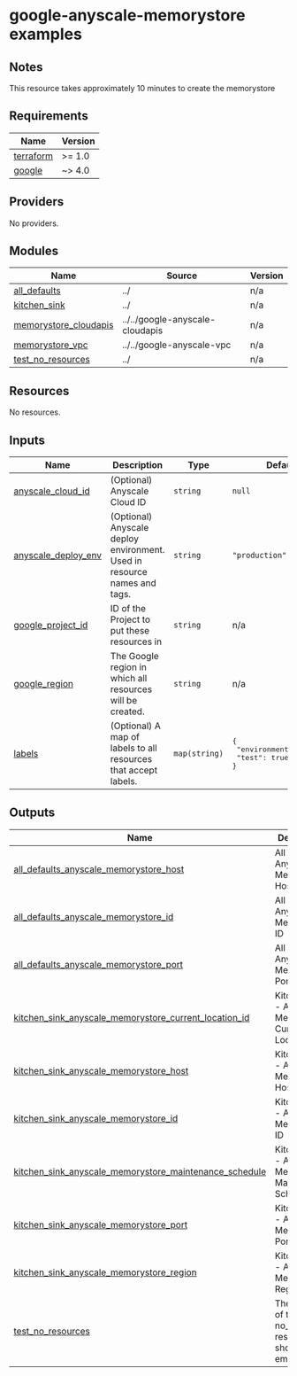 # google-anyscale-memorystore examples

## Notes
This resource takes approximately 10 minutes to create the memorystore

<!-- BEGINNING OF PRE-COMMIT-TERRAFORM DOCS HOOK -->
## Requirements

| Name | Version |
|------|---------|
| <a name="requirement_terraform"></a> [terraform](#requirement\_terraform) | >= 1.0 |
| <a name="requirement_google"></a> [google](#requirement\_google) | ~> 4.0 |

## Providers

No providers.

## Modules

| Name | Source | Version |
|------|--------|---------|
| <a name="module_all_defaults"></a> [all\_defaults](#module\_all\_defaults) | ../ | n/a |
| <a name="module_kitchen_sink"></a> [kitchen\_sink](#module\_kitchen\_sink) | ../ | n/a |
| <a name="module_memorystore_cloudapis"></a> [memorystore\_cloudapis](#module\_memorystore\_cloudapis) | ../../google-anyscale-cloudapis | n/a |
| <a name="module_memorystore_vpc"></a> [memorystore\_vpc](#module\_memorystore\_vpc) | ../../google-anyscale-vpc | n/a |
| <a name="module_test_no_resources"></a> [test\_no\_resources](#module\_test\_no\_resources) | ../ | n/a |

## Resources

No resources.

## Inputs

| Name | Description | Type | Default | Required |
|------|-------------|------|---------|:--------:|
| <a name="input_anyscale_cloud_id"></a> [anyscale\_cloud\_id](#input\_anyscale\_cloud\_id) | (Optional) Anyscale Cloud ID | `string` | `null` | no |
| <a name="input_anyscale_deploy_env"></a> [anyscale\_deploy\_env](#input\_anyscale\_deploy\_env) | (Optional) Anyscale deploy environment. Used in resource names and tags. | `string` | `"production"` | no |
| <a name="input_google_project_id"></a> [google\_project\_id](#input\_google\_project\_id) | ID of the Project to put these resources in | `string` | n/a | yes |
| <a name="input_google_region"></a> [google\_region](#input\_google\_region) | The Google region in which all resources will be created. | `string` | n/a | yes |
| <a name="input_labels"></a> [labels](#input\_labels) | (Optional) A map of labels to all resources that accept labels. | `map(string)` | <pre>{<br>  "environment": "test",<br>  "test": true<br>}</pre> | no |

## Outputs

| Name | Description |
|------|-------------|
| <a name="output_all_defaults_anyscale_memorystore_host"></a> [all\_defaults\_anyscale\_memorystore\_host](#output\_all\_defaults\_anyscale\_memorystore\_host) | All Defaults - Anyscale Memorystore Host Name |
| <a name="output_all_defaults_anyscale_memorystore_id"></a> [all\_defaults\_anyscale\_memorystore\_id](#output\_all\_defaults\_anyscale\_memorystore\_id) | All Defaults - Anyscale Memorystore ID |
| <a name="output_all_defaults_anyscale_memorystore_port"></a> [all\_defaults\_anyscale\_memorystore\_port](#output\_all\_defaults\_anyscale\_memorystore\_port) | All Defaults - Anyscale Memorystore Port |
| <a name="output_kitchen_sink_anyscale_memorystore_current_location_id"></a> [kitchen\_sink\_anyscale\_memorystore\_current\_location\_id](#output\_kitchen\_sink\_anyscale\_memorystore\_current\_location\_id) | Kitchen Sink - Anyscale Memorystore Current Location ID |
| <a name="output_kitchen_sink_anyscale_memorystore_host"></a> [kitchen\_sink\_anyscale\_memorystore\_host](#output\_kitchen\_sink\_anyscale\_memorystore\_host) | Kitchen Sink - Anyscale Memorystore Host Name |
| <a name="output_kitchen_sink_anyscale_memorystore_id"></a> [kitchen\_sink\_anyscale\_memorystore\_id](#output\_kitchen\_sink\_anyscale\_memorystore\_id) | Kitchen Sink - Anyscale Memorystore ID |
| <a name="output_kitchen_sink_anyscale_memorystore_maintenance_schedule"></a> [kitchen\_sink\_anyscale\_memorystore\_maintenance\_schedule](#output\_kitchen\_sink\_anyscale\_memorystore\_maintenance\_schedule) | Kitchen Sink - Anyscale Memorystore Maintenance Schedule |
| <a name="output_kitchen_sink_anyscale_memorystore_port"></a> [kitchen\_sink\_anyscale\_memorystore\_port](#output\_kitchen\_sink\_anyscale\_memorystore\_port) | Kitchen Sink - Anyscale Memorystore Port |
| <a name="output_kitchen_sink_anyscale_memorystore_region"></a> [kitchen\_sink\_anyscale\_memorystore\_region](#output\_kitchen\_sink\_anyscale\_memorystore\_region) | Kitchen Sink - Anyscale Memorystore Region |
| <a name="output_test_no_resources"></a> [test\_no\_resources](#output\_test\_no\_resources) | The outputs of the no\_resource resource - should be empty |
<!-- END OF PRE-COMMIT-TERRAFORM DOCS HOOK -->
